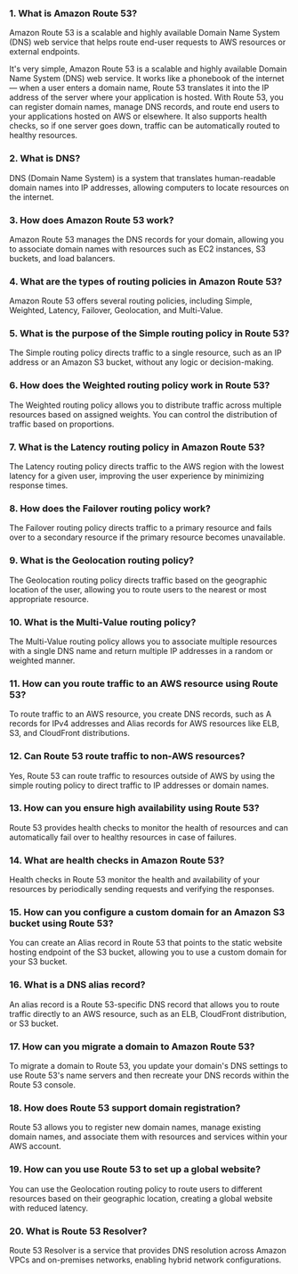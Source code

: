### 1. What is Amazon Route 53?
Amazon Route 53 is a scalable and highly available Domain Name System (DNS) web service that helps route end-user requests to AWS resources or external endpoints.

It's very simple, Amazon Route 53 is a scalable and highly available Domain Name System (DNS) web service. It works like a phonebook of the internet — when a user enters a domain name, Route 53 translates it into the IP address of the server where your application is hosted. With Route 53, you can register domain names, manage DNS records, and route end users to your applications hosted on AWS or elsewhere. It also supports health checks, so if one server goes down, traffic can be automatically routed to healthy resources.

### 2. What is DNS?
DNS (Domain Name System) is a system that translates human-readable domain names into IP addresses, allowing computers to locate resources on the internet.

### 3. How does Amazon Route 53 work?
Amazon Route 53 manages the DNS records for your domain, allowing you to associate domain names with resources such as EC2 instances, S3 buckets, and load balancers.

### 4. What are the types of routing policies in Amazon Route 53?
Amazon Route 53 offers several routing policies, including Simple, Weighted, Latency, Failover, Geolocation, and Multi-Value.

### 5. What is the purpose of the Simple routing policy in Route 53?
The Simple routing policy directs traffic to a single resource, such as an IP address or an Amazon S3 bucket, without any logic or decision-making.

### 6. How does the Weighted routing policy work in Route 53?
The Weighted routing policy allows you to distribute traffic across multiple resources based on assigned weights. You can control the distribution of traffic based on proportions.

### 7. What is the Latency routing policy in Amazon Route 53?
The Latency routing policy directs traffic to the AWS region with the lowest latency for a given user, improving the user experience by minimizing response times.

### 8. How does the Failover routing policy work?
The Failover routing policy directs traffic to a primary resource and fails over to a secondary resource if the primary resource becomes unavailable.

### 9. What is the Geolocation routing policy?
The Geolocation routing policy directs traffic based on the geographic location of the user, allowing you to route users to the nearest or most appropriate resource.

### 10. What is the Multi-Value routing policy?
The Multi-Value routing policy allows you to associate multiple resources with a single DNS name and return multiple IP addresses in a random or weighted manner.

### 11. How can you route traffic to an AWS resource using Route 53?
To route traffic to an AWS resource, you create DNS records, such as A records for IPv4 addresses and Alias records for AWS resources like ELB, S3, and CloudFront distributions.

### 12. Can Route 53 route traffic to non-AWS resources?
Yes, Route 53 can route traffic to resources outside of AWS by using the simple routing policy to direct traffic to IP addresses or domain names.

### 13. How can you ensure high availability using Route 53?
Route 53 provides health checks to monitor the health of resources and can automatically fail over to healthy resources in case of failures.

### 14. What are health checks in Amazon Route 53?
Health checks in Route 53 monitor the health and availability of your resources by periodically sending requests and verifying the responses.

### 15. How can you configure a custom domain for an Amazon S3 bucket using Route 53?
You can create an Alias record in Route 53 that points to the static website hosting endpoint of the S3 bucket, allowing you to use a custom domain for your S3 bucket.

### 16. What is a DNS alias record?
An alias record is a Route 53-specific DNS record that allows you to route traffic directly to an AWS resource, such as an ELB, CloudFront distribution, or S3 bucket.

### 17. How can you migrate a domain to Amazon Route 53?
To migrate a domain to Route 53, you update your domain's DNS settings to use Route 53's name servers and then recreate your DNS records within the Route 53 console.

### 18. How does Route 53 support domain registration?
Route 53 allows you to register new domain names, manage existing domain names, and associate them with resources and services within your AWS account.

### 19. How can you use Route 53 to set up a global website?
You can use the Geolocation routing policy to route users to different resources based on their geographic location, creating a global website with reduced latency.

### 20. What is Route 53 Resolver?
Route 53 Resolver is a service that provides DNS resolution across Amazon VPCs and on-premises networks, enabling hybrid network configurations.
